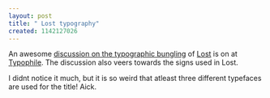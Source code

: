 ```yaml
--- 
layout: post
title: " Lost typography"
created: 1142127026
---
```

An awesome <a href="http://typophile.com/node/17398">discussion on the typographic bungling</a> of <a href="http://abc.go.com/primetime/lost/">Lost</a> is on at <a href="http://typophile.com">Typophile</a>. The discussion also veers towards the signs used in Lost. 

I didnt notice it much, but it is so weird that atleast three different typefaces are used for the title! Aick.
